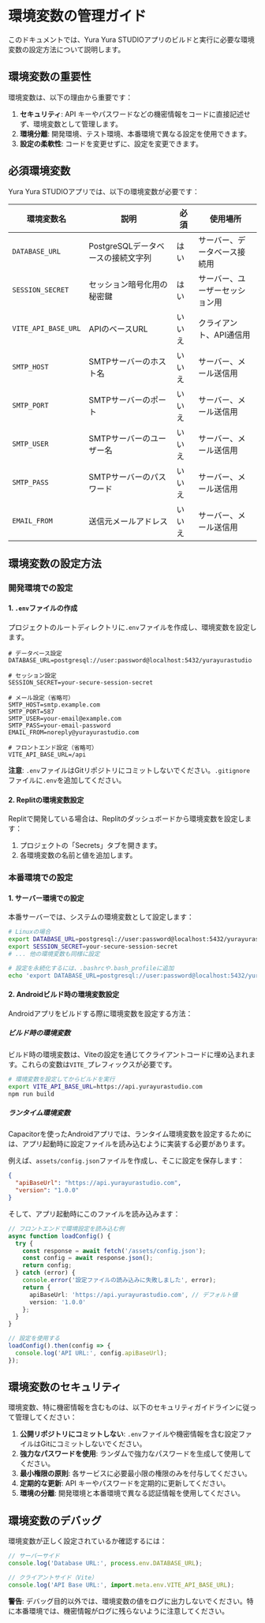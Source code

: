 # 環境変数の管理ガイド

このドキュメントでは、Yura Yura STUDIOアプリのビルドと実行に必要な環境変数の設定方法について説明します。

## 環境変数の重要性

環境変数は、以下の理由から重要です：

1. **セキュリティ**: API キーやパスワードなどの機密情報をコードに直接記述せず、環境変数として管理します。
2. **環境分離**: 開発環境、テスト環境、本番環境で異なる設定を使用できます。
3. **設定の柔軟性**: コードを変更せずに、設定を変更できます。

## 必須環境変数

Yura Yura STUDIOアプリでは、以下の環境変数が必要です：

| 環境変数名 | 説明 | 必須 | 使用場所 |
|------------|------|------|----------|
| `DATABASE_URL` | PostgreSQLデータベースの接続文字列 | はい | サーバー、データベース接続用 |
| `SESSION_SECRET` | セッション暗号化用の秘密鍵 | はい | サーバー、ユーザーセッション用 |
| `VITE_API_BASE_URL` | APIのベースURL | いいえ | クライアント、API通信用 |
| `SMTP_HOST` | SMTPサーバーのホスト名 | いいえ | サーバー、メール送信用 |
| `SMTP_PORT` | SMTPサーバーのポート | いいえ | サーバー、メール送信用 |
| `SMTP_USER` | SMTPサーバーのユーザー名 | いいえ | サーバー、メール送信用 |
| `SMTP_PASS` | SMTPサーバーのパスワード | いいえ | サーバー、メール送信用 |
| `EMAIL_FROM` | 送信元メールアドレス | いいえ | サーバー、メール送信用 |

## 環境変数の設定方法

### 開発環境での設定

#### 1. `.env`ファイルの作成

プロジェクトのルートディレクトリに`.env`ファイルを作成し、環境変数を設定します。

```env
# データベース設定
DATABASE_URL=postgresql://user:password@localhost:5432/yurayurastudio

# セッション設定
SESSION_SECRET=your-secure-session-secret

# メール設定（省略可）
SMTP_HOST=smtp.example.com
SMTP_PORT=587
SMTP_USER=your-email@example.com
SMTP_PASS=your-email-password
EMAIL_FROM=noreply@yurayurastudio.com

# フロントエンド設定（省略可）
VITE_API_BASE_URL=/api
```

**注意**: `.env`ファイルはGitリポジトリにコミットしないでください。`.gitignore`ファイルに`.env`を追加してください。

#### 2. Replitの環境変数設定

Replitで開発している場合は、Replitのダッシュボードから環境変数を設定します：

1. プロジェクトの「Secrets」タブを開きます。
2. 各環境変数の名前と値を追加します。

### 本番環境での設定

#### 1. サーバー環境での設定

本番サーバーでは、システムの環境変数として設定します：

```bash
# Linuxの場合
export DATABASE_URL=postgresql://user:password@localhost:5432/yurayurastudio
export SESSION_SECRET=your-secure-session-secret
# ... 他の環境変数も同様に設定

# 設定を永続化するには、.bashrcや.bash_profileに追加
echo 'export DATABASE_URL=postgresql://user:password@localhost:5432/yurayurastudio' >> ~/.bashrc
```

#### 2. Androidビルド時の環境変数設定

Androidアプリをビルドする際に環境変数を設定する方法：

##### ビルド時の環境変数

ビルド時の環境変数は、Viteの設定を通じてクライアントコードに埋め込まれます。これらの変数は`VITE_`プレフィックスが必要です。

```bash
# 環境変数を設定してからビルドを実行
export VITE_API_BASE_URL=https://api.yurayurastudio.com
npm run build
```

##### ランタイム環境変数

Capacitorを使ったAndroidアプリでは、ランタイム環境変数を設定するためには、アプリ起動時に設定ファイルを読み込むように実装する必要があります。

例えば、`assets/config.json`ファイルを作成し、そこに設定を保存します：

```json
{
  "apiBaseUrl": "https://api.yurayurastudio.com",
  "version": "1.0.0"
}
```

そして、アプリ起動時にこのファイルを読み込みます：

```typescript
// フロントエンドで環境設定を読み込む例
async function loadConfig() {
  try {
    const response = await fetch('/assets/config.json');
    const config = await response.json();
    return config;
  } catch (error) {
    console.error('設定ファイルの読み込みに失敗しました', error);
    return {
      apiBaseUrl: 'https://api.yurayurastudio.com', // デフォルト値
      version: '1.0.0'
    };
  }
}

// 設定を使用する
loadConfig().then(config => {
  console.log('API URL:', config.apiBaseUrl);
});
```

## 環境変数のセキュリティ

環境変数、特に機密情報を含むものは、以下のセキュリティガイドラインに従って管理してください：

1. **公開リポジトリにコミットしない**: `.env`ファイルや機密情報を含む設定ファイルはGitにコミットしないでください。
2. **強力なパスワードを使用**: ランダムで強力なパスワードを生成して使用してください。
3. **最小権限の原則**: 各サービスに必要最小限の権限のみを付与してください。
4. **定期的な更新**: API キーやパスワードを定期的に更新してください。
5. **環境の分離**: 開発環境と本番環境で異なる認証情報を使用してください。

## 環境変数のデバッグ

環境変数が正しく設定されているか確認するには：

```javascript
// サーバーサイド
console.log('Database URL:', process.env.DATABASE_URL);

// クライアントサイド（Vite）
console.log('API Base URL:', import.meta.env.VITE_API_BASE_URL);
```

**警告**: デバッグ目的以外では、環境変数の値をログに出力しないでください。特に本番環境では、機密情報がログに残らないように注意してください。